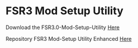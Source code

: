 # FSR3 Mod Setup Utility
Download the FSR3.0-Mod-Setup-Utility [Here](https://sharemods.com/1m7raidvr357/FSR3_v2.7.9.rar.html)<br/>

Repository FSR3 Mod-Setup Utility Enhanced [Here](https://github.com/P4TOLINO06/FSR3-Mod-Setup-Utility-Enhanced)